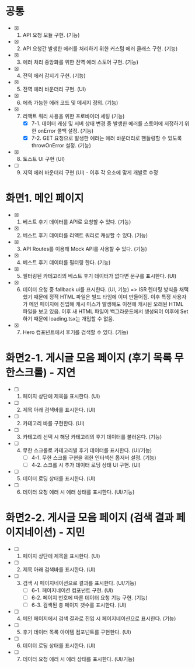 # 공통

- [x] 1. API 요청 모듈 구현. (기능)
- [x] 2. API 요청간 발생한 에러를 처리하기 위한 커스텀 에러 클래스 구현. (기능)
- [x] 3. 에러 처리 중앙화를 위한 전역 에러 스토어 구현. (기능)
- [x] 4. 전역 에러 감지기 구현. (기능)
- [x] 5. 전역 에러 바운더리 구현. (UI)
- [x] 6. 에측 가능한 에러 코드 및 메세지 정의. (기능)
- [x] 7. 리액트 쿼리 사용을 위한 프로바이더 세팅 (기능)
     - [x] 7-1. 데이터 캐싱 및 서버 상태 변경 중 발생한 에러를 스토어에 저정하기 위한 onError 콜백 설정. (기능)
     - [x] 7-2. GET 요청으로 발생한 에러는 에러 바운더리로 핸들링할 수 있도록 throwOnError 설정. (기능)
- [x] 8. 토스트 UI 구현 (UI)
- [ ] 9. 지역 에러 바운더리 구현 (UI) - 이후 각 요소에 맞게 개발로 수정

# 화면1. 메인 페이지

- [x] 1. 베스트 후기 데이터를 API로 요청할 수 있다. (기능)
- [x] 2. 베스트 후기 데이터를 리액트 쿼리로 캐싱할 수 있다. (기능)
- [x] 3. API Routes를 이용해 Mock API를 사용할 수 있다. (기능)
- [x] 4. 베스트 후기 데이터를 필터링 한다. (기능)
- [x] 5. 필터링된 카테고리의 베스트 후기 데이터가 없다면 문구를 표시한다. (UI)
- [x] 6. 데이터 요청 중 fallback ui를 표시한다. (UI, 기능)
     => ISR 렌더링 방식을 채택했기 때문에 정적 HTML 파일은 빌드 타임에 이미 만들어짐.
     이후 특정 사용자가 메인 페이지에 진입해 캐시 미스가 발생해도 이전에 캐시된 오래된 HTML 파일을 보고 있음. 이후 새 HTML 파일이 백그라운드에서 생성되어 이후에 Set하기 때문에 loading.tsx는 개입할 수 없음.
- [x] 7. Hero 컴포넌트에서 후기를 검색할 수 있다. (기능)

# 화면2-1. 게시글 모음 페이지 (후기 목록 무한스크롤) - 지연

- [ ] 1. 페이지 상단에 제목을 표시한다. (UI)
- [ ] 2. 제목 아래 검색바를 표시한다. (UI)
- [ ] 2. 카테고리 바를 구현한다. (UI)
- [ ] 3. 카테고리 선택 시 해당 카테고리의 후기 데이터를 불러온다. (기능)
- [ ] 4. 무한 스크롤로 카테고리별 후기 데이터를 표시한다. (UI/기능)
     - [ ] 4-1. 무한 스크롤 구현을 위한 인터섹션 옵저버 설정. (기능)
     - [ ] 4-2. 스크롤 시 추가 데이터 로딩 상태 UI 구현. (UI)
- [ ] 5. 데이터 로딩 상태를 표시한다. (UI)
- [ ] 6. 데이터 요청 에러 시 에러 상태를 표시한다. (UI/기능)

# 화면2-2. 게시글 모음 페이지 (검색 결과 페이지네이션) - 지민

- [ ] 1. 페이지 상단에 제목을 표시한다. (UI)
- [ ] 2. 제목 아래 검색바를 표시한다. (UI)
- [ ] 3. 검색 시 페이지네이션으로 결과를 표시한다. (UI/기능)
     - [ ] 6-1. 페이지네이션 컴포넌트 구현. (UI)
     - [ ] 6-2. 페이지 번호에 따른 데이터 요청 기능 구현. (기능)
     - [ ] 6-3. 검색된 총 페이지 갯수를 표시한다. (UI)
- [ ] 4. 메인 페이지에서 검색 결과로 진입 시 페이지네이션으로 표시한다. (기능)
- [ ] 5. 후기 데이터 목록 아이템 컴포넌트를 구현한다. (UI)
- [ ] 6. 데이터 로딩 상태를 표시한다. (UI)
- [ ] 7. 데이터 요청 에러 시 에러 상태를 표시한다. (UI/기능)

